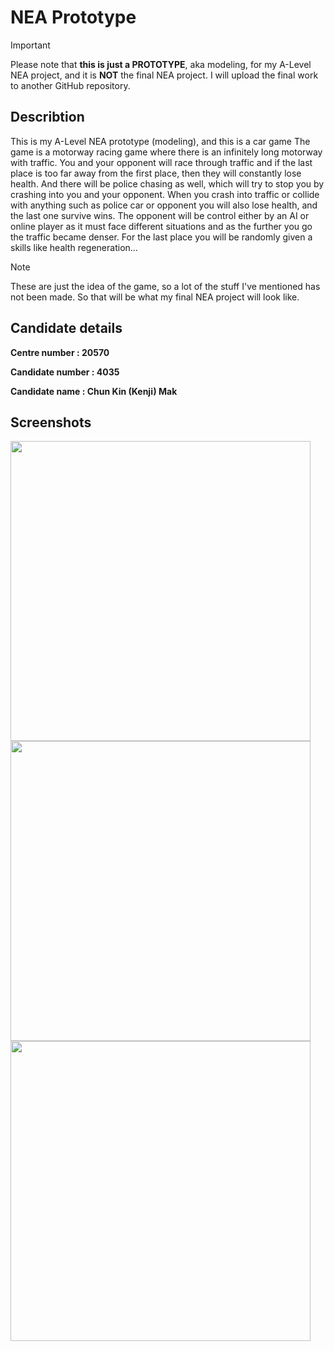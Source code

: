 # NEA Prototype

> [!IMPORTANT]  
> Please note that **this is just a PROTOTYPE**, aka modeling, for my A-Level NEA project, and it is **NOT** the final NEA project. I will upload the final work to another GitHub repository.

## Describtion

This is my A-Level NEA prototype (modeling), and this is a car game 
The game is a motorway racing game where there is an infinitely long motorway with traffic. You and your opponent will race through traffic and if the last place is too far away from the first place, then they will constantly lose health. And there will be police chasing as well, which will try to stop you by crashing into you and your opponent. When you crash into traffic or collide with anything such as police car or opponent you will also lose health, and the last one survive wins. The opponent will be control either by an AI or online player as it must face different situations and as the further you go the traffic became denser. For the last place you will be randomly given a skills like health regeneration…

> [!NOTE]  
> These are just the idea of the game, so a lot of the stuff I've mentioned has not been made. So that will be what my final NEA project will look like.



## Candidate details

**Centre number : 20570**

**Candidate number : 4035**

**Candidate name : Chun Kin (Kenji) Mak**




## Screenshots

<img src="https://github.com/user-attachments/assets/a1984e84-520a-4c0a-b916-465fd2f5d920" width="480">
<img src="https://github.com/user-attachments/assets/6b9b970d-6175-4786-b2dd-3c2f16dddedb" width="480">
<img src="https://github.com/user-attachments/assets/42962336-78e6-47bc-a632-af864a7cf839" width="480">
